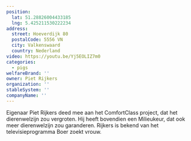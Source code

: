 ```yaml
---
position:
  lat: 51.28826004433185
  lng: 5.425211530222234
address:
  street: Hoeverdijk 80
  postalCode: 5556 VN
  city: Valkenswaard
  country: Nederland
video: https://youtu.be/Yj5EOLIZ7m0
categories:
  - pigs
welfareBrand: ''
owner: Piet Rijkers
organization: ''
stableSystem: ''
companyName: ''
---
```

Eigenaar Piet Rijkers deed mee aan het ComfortClass project, dat het dierenwelzijn zou vergroten. Hij heeft bovendien een Milieukeur, dat ook meer dierenwelzijn zou garanderen. Rijkers is bekend van het televisieprogramma Boer zoekt vrouw.
